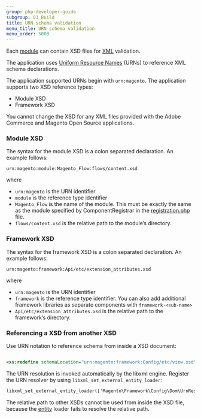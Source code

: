 ```yaml
---
group: php-developer-guide
subgroup: 03_Build
title: URN schema validation
menu_title: URN schema validation
menu_order: 5000
---
```


Each [module](https://glossary.magento.com/module) can contain XSD files for [XML](https://glossary.magento.com/xml) validation.

The application uses [Uniform Resource Names](https://en.wikipedia.org/wiki/Uniform_Resource_Name) (URNs) to reference XML schema declarations.

The application supported URNs begin with `urn:magento`. The application supports two XSD reference types:

*  Module XSD
*  Framework XSD

<InlineAlert variant="info" slots="text"/>

You cannot change the XSD for any XML files provided with the Adobe Commerce and Magento Open Source applications.

### Module XSD

The syntax for the module XSD is a colon separated declaration. An example follows:

`urn:magento:module:Magento_Flow:flows/content.xsd`

where

*  `urn:magento` is the URN identifier
*  `module` is the reference type identifier
*  `Magento_Flow` is the name of the module. This must be exactly the same as the module specified by ComponentRegistrar in the [registration.php](component-registration.md) file.
*  `flows/content.xsd` is the relative path to the module&#8217;s directory.

### Framework XSD

The syntax for the framework XSD is a colon separated declaration. An example follows:

`urn:magento:framework:Api/etc/extension_attributes.xsd`

where

*  `urn:magento` is the URN identifier
*  `framework` is the reference type identifier. You can also add additional framework libraries as separate components with `framework-<sub-name>`
*  `Api/etc/extension_attributes.xsd` is the relative path to the framework&#8217;s directory.

### Referencing a XSD from another XSD

Use URN notation to reference schema from inside a XSD document:

```xml

<xs:redefine schemaLocation="urn:magento:framework:Config/etc/view.xsd">

```

The URN resolution is invoked automatically by the libxml engine. Register the URN resolver by using `libxml_set_external_entity_loader`:

```xml
libxml_set_external_entity_loader(['Magento\Framework\Config\Dom\UrnResolver', 'registerEntityLoader']);
```

<InlineAlert variant="info" slots="text"/>

The relative path to other XSDs cannot be used from inside the XSD file, because the [entity](https://glossary.magento.com/entity) loader fails to resolve the relative path.
